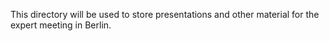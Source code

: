 This directory will be used to store presentations and other material for the
expert meeting in Berlin.
